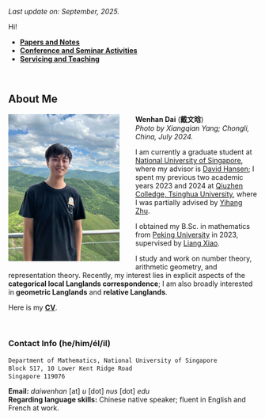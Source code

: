 _Last update on: September, 2025._

Hi! 

- [**Papers and Notes**](./blurbs.md)
- [**Conference and Seminar Activities**](./activities.md)
- [**Servicing and Teaching**](./teaching.md)

<br>


## About Me

<img src="./headshot-new.jpeg" alt="headshot" style="float:left;margin:0rem 2rem 1rem 0rem;width:225px" /> 


**Wenhan Dai** (**戴文晗**)  
_Photo by Xiangqian Yang; Chongli, China, July 2024._



I am currently a graduate student at [National University of Singapore](https://www.math.nus.edu.sg), where my advisor is [David Hansen](http://www.davidrenshawhansen.net); I spent my previous two academic years 2023 and 2024 at [Qiuzhen Colledge, Tsinghua University](https://qzc.tsinghua.edu.cn/en/), where I was partially advised by [Yihang Zhu](https://yhzhumath.github.io). 

I obtained my B.Sc. in mathematics from [Peking University](https://www.pku.edu.cn) in 2023, supervised by [Liang Xiao](https://bicmr.pku.edu.cn/~lxiao/index.htm). 

I study and work on number theory, arithmetic geometry, and representation theory. Recently, my interest lies in explicit aspects of the **categorical local Langlands correspondence**; I am also broadly interested in **geometric Langlands** and **relative Langlands**. 

Here is my [**CV**](./CV.pdf).

<br>


### Contact Info (he/him/él/il)


```
Department of Mathematics, National University of Singapore
Block S17, 10 Lower Kent Ridge Road
Singapore 119076
```

**Email:** _daiwenhan_ [at] _u_ [dot] _nus_ [dot] _edu_  <br/>
**Regarding language skills:** Chinese native speaker; fluent in English and French at work.


